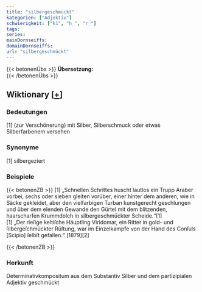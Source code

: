 ```yaml
---
title: "silbergeschmückt"
kategorien: ["Adjektiv"]
schwierigkeit: ["k1", "h_", "r_"]
tags:
series:
mainDornseiffs:
domainDornseiffs:
url: "silbergeschmückt"
---
```


{{< betonenÜbs >}}
**Übersetzung:**  
{{< /betonenÜbs >}}

## Wiktionary [[+](https://de.wiktionary.org/wiki/silbergeschmückt)]

### Bedeutungen
[1] (zur Verschönerung) mit Silber, Silberschmuck oder etwas Silberfarbenem versehen  

### Synonyme
[1] silbergeziert  

### Beispiele
{{< betonenZB >}}
[1] „Schnellen Schrittes huscht lautlos ein Trupp Araber vorbei, sechs oder sieben gleiten vorüber, einer hinter dem anderen, wie in Säcke gekleidet, aber den vielfarbigen Turban kunstgerecht geschlungen und über dem elenden Gewande den Gürtel mit dem blitzenden, haarscharfen Krummdolch in silbergeschmückter Scheide.“[1]  
[1] „Der rieſige keltiſche Häuptling Viridomar, ein Ritter in gold- und ſilbergeſchmückter Rüſtung, war im Einzelkampfe von der Hand des Conſuls [Scipio] ſelbſt gefallen.“ [1879][2]  

{{< /betonenZB >}}
### Herkunft
Determinativkompositum aus dem Substantiv Silber und dem partizipialen Adjektiv geschmückt  



